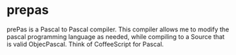 # prepas
prePas is a Pascal to Pascal compiler. This compiler allows me to modify the pascal programming language as needed, while compiling to a Source that is valid ObjecPascal. Think of CoffeeScript for Pascal.
